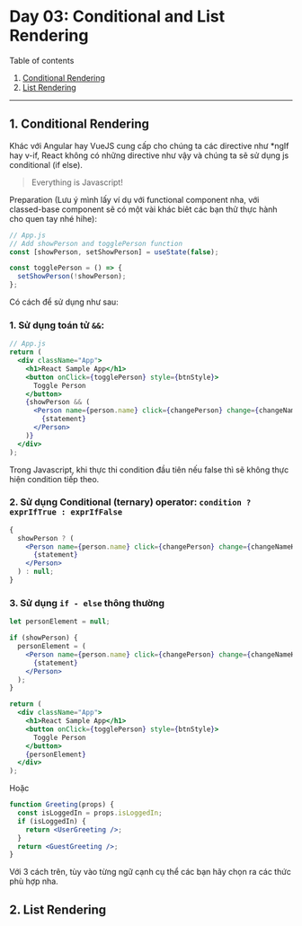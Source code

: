 # Day 03: Conditional and List Rendering

Table of contents

1. [Conditional Rendering](#1-conditional-rendering)
2. [List Rendering](#2-list-rendering)

---

## 1. Conditional Rendering

Khác với Angular hay VueJS cung cấp cho chúng ta các directive như \*ngIf hay v-if, React không có những directive như vậy và chúng ta sẽ sử dụng js conditional (if else).

> Everything is Javascript!

Preparation (Lưu ý mình lấy ví dụ với functional component nha, với classed-base component sẽ có một vài khác biêt các bạn thử thực hành cho quen tay nhé hihe):

```jsx
// App.js
// Add showPerson and togglePerson function
const [showPerson, setShowPerson] = useState(false);

const togglePerson = () => {
  setShowPerson(!showPerson);
};
```

Có cách để sử dụng như sau:

### 1. Sử dụng toán tử `&&`:

```jsx
// App.js
return (
  <div className="App">
    <h1>React Sample App</h1>
    <button onClick={togglePerson} style={btnStyle}>
      Toggle Person
    </button>
    {showPerson && (
      <Person name={person.name} click={changePerson} change={changeNameHandle}>
        {statement}
      </Person>
    )}
  </div>
);
```

Trong Javascript, khi thực thi condition đầu tiên nếu false thì sẽ không thực hiện condition tiếp theo.

### 2. Sử dụng Conditional (ternary) operator: `condition ? exprIfTrue : exprIfFalse`

```jsx
{
  showPerson ? (
    <Person name={person.name} click={changePerson} change={changeNameHandle}>
      {statement}
    </Person>
  ) : null;
}
```

### 3. Sử dụng `if - else` thông thường

```jsx
let personElement = null;

if (showPerson) {
  personElement = (
    <Person name={person.name} click={changePerson} change={changeNameHandle}>
      {statement}
    </Person>
  );
}

return (
  <div className="App">
    <h1>React Sample App</h1>
    <button onClick={togglePerson} style={btnStyle}>
      Toggle Person
    </button>
    {personElement}
  </div>
);
```

Hoặc

```jsx
function Greeting(props) {
  const isLoggedIn = props.isLoggedIn;
  if (isLoggedIn) {
    return <UserGreeting />;
  }
  return <GuestGreeting />;
}
```

Với 3 cách trên, tùy vào từng ngữ cạnh cụ thể các bạn hãy chọn ra các thức phù hợp nha.

## 2. List Rendering
